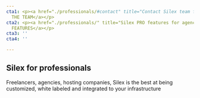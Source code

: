 ```yaml
---
cta1: <p><a href="./professionals/#contact" title="Contact Silex team for professionals">CONTACT
  THE TEAM</a></p>
cta2: <p><a href="./professionals/" title="Silex PRO features for agencies">MORE PRO
  FEATURES</a></p>
cta3: ''
cta4: ''

---
```

## Silex for professionals

Freelancers, agencies, hosting companies, Silex is the best at being customized, white labeled and integrated to your infrastructure